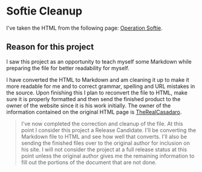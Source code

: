 # Softie Cleanup

I've taken the HTML from the following page:
[Operation Softie](http://www.therealcasadaro.com/OperationSoftie).

## Reason for this project

I saw this project as an opportunity to teach myself some Markdown while preparing the file for better readability for myself.

I have converted the HTML to Markdown and am cleaning it up to make it more readable for me and to correct grammar, spelling and URL mistakes in the source.
Upon finishing this I plan to reconvert the file to HTML, make sure it is properly formatted and then send the finished product to the owner of the website since it is his work initially.
The owner of the information contained on the original HTML page is [TheRealCasadaro](http://www.therealcasadaro.com).

>I've now completed the correction and cleanup of the file.  At this point I consider this project a Release Candidate.  I'll be converting the Markdown file to HTML and see how well that converts.  I'll also be sending the finished files over to the original author for inclusion on his site.  I will not consider the project at a full release status at this point unless the original author gives me the remaining information to fill out the portions of the document that are not done.
